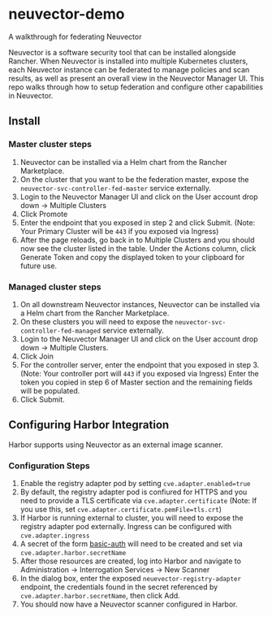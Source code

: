 # neuvector-demo
A walkthrough for federating Neuvector

Neuvector is a software security tool that can be installed alongside Rancher. When Neuvector is installed into multiple Kubernetes clusters, 
each Neuvector instance can be federated to manage policies and scan results, as well as present an overall view in the Neuvector Manager UI.
This repo walks through how to setup federation and configure other capabilities in Neuvector.



## Install

### Master cluster steps
1. Neuvector can be installed via a Helm chart from the Rancher Marketplace.
2. On the cluster that you want to be the federation master, expose the `neuvector-svc-controller-fed-master` service externally.
3. Login to the Neuvector Manager UI and click on the User account drop down -> Multiple Clusters
4. Click Promote
5. Enter the endpoint that you exposed in step 2 and click Submit. (Note: Your Primary Cluster will be `443` if you exposed via Ingress)
6. After the page reloads, go back in to Multiple Clusters and you should now see the cluster listed in the table. Under the Actions column, click Generate Token and copy the displayed token to your clipboard for future use.

### Managed cluster steps
1. On all downstream Neuvector instances, Neuvector can be installed via a Helm chart from the Rancher Marketplace.
2. On these clusters you will need to expose the `neuvector-svc-controller-fed-managed` service externally.
3. Login to the Neuvector Manager UI and click on the User account drop down -> Multiple Clusters.
4. Click Join
5. For the controller server, enter the endpoint that you exposed in step 3. (Note: Your controller port will `443` if you exposed via Ingress) 
Enter the token you copied in step 6 of Master section and the remaining fields will be populated.
6. Click Submit.

## Configuring Harbor Integration

Harbor supports using Neuvector as an external image scanner. 

### Configuration Steps

1. Enable the registry adapter pod by setting `cve.adapter.enabled=true`
2. By default, the registry adapter pod is confiured for HTTPS and you need to provide a TLS certificate via `cve.adapter.certificate` (Note: If you use this, set `cve.adapter.certificate.pemFile=tls.crt`)
3. If Harbor is running external to cluster, you will need to expose the registry adapter pod externally. Ingress can be configured with `cve.adapter.ingress`
4. A secret of the form [basic-auth](https://kubernetes.io/docs/concepts/configuration/secret/#basic-authentication-secret) will need to be created and set via `cve.adapter.harbor.secretName`
5. After those resources are created, log into Harbor and navigate to Administration -> Interrogation Services -> New Scanner 
6. In the dialog box, enter the exposed `neuevector-registry-adapter` endpoint, the credentials found in the secret referenced by `cve.adapter.harbor.secretName`, then click Add.
7. You should now have a Neuvector scanner configured in Harbor.


